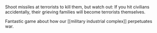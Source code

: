 Shoot missiles at terrorists to kill them, but watch out: If you hit civilians accidentally, their grieving families will become terrorists themselves.

Fantastic game about how our [[military industrial complex]] perpetuates war.
